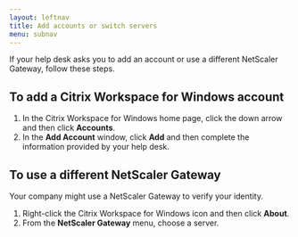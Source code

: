 ```yaml
---
layout: leftnav
title: Add accounts or switch servers
menu: subnav
---
```


If your help desk asks you to add an account or use a different NetScaler Gateway, follow these steps.

## To add a Citrix Workspace for Windows account

1.  In the Citrix Workspace for Windows home page, click the down arrow and then click **Accounts**.
2.  In the **Add Account** window, click **Add** and then complete the information provided by your help desk.

## To use a different NetScaler Gateway

Your company might use a NetScaler Gateway to verify your identity.

1.  Right-click the Citrix Workspace for Windows icon and then click **About**.
2.  From the **NetScaler Gateway** menu, choose a server.
